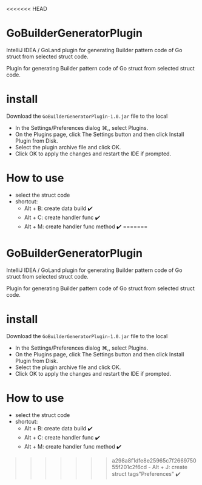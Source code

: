 <<<<<<< HEAD
# GoBuilderGeneratorPlugin

IntelliJ IDEA / GoLand plugin for generating Builder pattern code of Go struct from selected struct code.

Plugin for generating Builder pattern code of Go struct from selected struct code.<br/>

# install

Download the `GoBuilderGeneratorPlugin-1.0.jar` file to the local

* In the Settings/Preferences dialog ⌘,, select Plugins.
* On the Plugins page, click The Settings button and then click Install Plugin from Disk.
* Select the plugin archive file and click OK.
* Click OK to apply the changes and restart the IDE if prompted.

# How to use
* select the struct code
* shortcut:
    - Alt + B: create data build ✔️
    - Alt + C: create handler func ✔️
    - Alt + M: create handler func method ✔️
=======
# GoBuilderGeneratorPlugin

IntelliJ IDEA / GoLand plugin for generating Builder pattern code of Go struct from selected struct code.

Plugin for generating Builder pattern code of Go struct from selected struct code.<br/>

# install

Download the `GoBuilderGeneratorPlugin-1.0.jar` file to the local

* In the Settings/Preferences dialog ⌘,, select Plugins.
* On the Plugins page, click The Settings button and then click Install Plugin from Disk.
* Select the plugin archive file and click OK.
* Click OK to apply the changes and restart the IDE if prompted.

# How to use
* select the struct code
* shortcut:
    - Alt + B: create data build ✔️
    - Alt + C: create handler func ✔️
    - Alt + M: create handler func method ✔️
>>>>>>> a298a8f1dfe8e25965c7f266975055f201c2f6cd
    - Alt + J: create struct tags"Preferences" ✔️